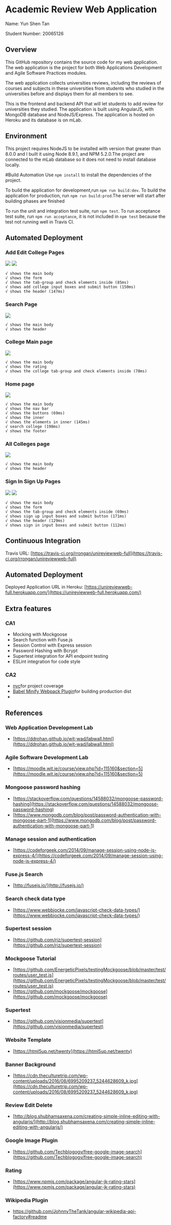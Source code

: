 <!-- eslint-disable no-alert -->

# Academic Review Web Application
Name: Yun Shen Tan

Student Number: 20065126
## Overview
This GitHub repository contains the source code for my web application.
The web application is the project for both Web Applications Development and Agile Software Practices modules.

The web application collects universities reviews, including the reviews of courses and subjects in these universities 
from students who studied in the universities before and displays them for all members to see.

This is the frontend and backend API that will let students to add review for universities they studied. The application
is built using AngularJS, with MongoDB database and NodeJS/Express. The application is hosted on Heroku and its database
is on mLab.

## Environment
This project requires NodeJS to be installed with version that greater than 8.0.0 and I built it using Node 8.9.1, and 
NPM 5.2.0.The project are connected to the mLab database so it does not need to install database locally.

#Build Automation
Use `npm install` to install the dependencies of the project.

To build the application for development,run `npm run build:dev`. To build the application for production,
run `npm run build:prod`.The server will start after building phases are finished

To run the unit and integration test suite, run `npm test`. To run acceptance test suite, run `npm run acceptance`, it 
is not included in `npm test` because the test not running well in Travis CI.

## Automated Deployment

### Add Edit College Pages

![](./img/addcollege.jpg)
![](./img/editcollege.jpg)

    √ shows the main body
    √ shows the form
    √ shows the tab-group and check elements inside (85ms)
    √ shows add college input boxes and submit button (150ms)
    √ shows the header (147ms)
### Search Page

![](./img/search.jpg)

    √ shows the main body
    √ shows the header
### College Main page

![](./img/collegemain.jpg)

    √ shows the main body
    √ shows the rating
    √ shows the college tab-group and check elements inside (78ms)
### Home page

![](./img/main.jpg)

    √ shows the main body
    √ shows the nav bar
    √ shows the buttons (69ms)
    √ shows the inner
    √ shows the elements in inner (145ms)
    √ search college (198ms)
    √ shows the footer
### All Colleges page

![](./img/allcolleges.jpg)

    √ shows the main body
    √ shows the header
### Sign In Sign Up Pages

![](./img/signin.jpg)
![](./img/signup.jpg)

    √ shows the main body
    √ shows the form
    √ shows the tab-group and check elements inside (69ms)
    √ shows sign up input boxes and submit button (171ms)
    √ shows the header (129ms)
    √ shows sign in input boxes and submit button (112ms)

## Continuous Integration
Travis URL: [https://travis-ci.org/rrongan/unireviewweb-full](https://travis-ci.org/rrongan/unireviewweb-full)

## Automated Deployment
Deployed Application URL in Heroku: [https://unireviewweb-full.herokuapp.com/](https://unireviewweb-full.herokuapp.com/) 

## Extra features
### CA1
+ Mocking with Mockgoose
+ Search function with Fuse.js
+ Session Control with Express session
+ Password Hashing with Bcrypt
+ Supertest integration for API endpoint testing
+ ESLint integration for code style
### CA2
+ [nyc](https://www.npmjs.com/package/nyc)for project coverage
+ [Babel Minify Webpack Plugin](https://github.com/webpack-contrib/babel-minify-webpack-plugin)for building production dist
+ 


## References

### Web Application Development Lab
+ [https://ddrohan.github.io/wit-wad/labwall.html](https://ddrohan.github.io/wit-wad/labwall.html)
### Agile Software Development Lab
+ [https://moodle.wit.ie/course/view.php?id=115160&section=5](https://moodle.wit.ie/course/view.php?id=115160&section=5)
### Mongoose password hashing
+ [https://stackoverflow.com/questions/14588032/mongoose-password-hashing](https://stackoverflow.com/questions/14588032/mongoose-password-hashing)
+ [https://www.mongodb.com/blog/post/password-authentication-with-mongoose-part-1](https://www.mongodb.com/blog/post/password-authentication-with-mongoose-part-1)
### Manage session and authentication
+ [https://codeforgeek.com/2014/09/manage-session-using-node-js-express-4/](https://codeforgeek.com/2014/09/manage-session-using-node-js-express-4/)
### Fuse.js Search
+ [http://fusejs.io/](http://fusejs.io/)
### Search check data type
+ [https://www.webbjocke.com/javascript-check-data-types/](https://www.webbjocke.com/javascript-check-data-types/)
### Supertest session
+ [https://github.com/rjz/supertest-session](https://github.com/rjz/supertest-session)
### Mockgoose Tutorial
+ [https://github.com/EnergeticPixels/testingMockgoose/blob/master/test/routes/user_test.js](https://github.com/EnergeticPixels/testingMockgoose/blob/master/test/routes/user_test.js)
+ [https://github.com/mockgoose/mockgoose](https://github.com/mockgoose/mockgoose)
### Supertest 
+ [https://github.com/visionmedia/supertest](https://github.com/visionmedia/supertest)

### Website Template
+ [https://html5up.net/twenty](https://html5up.net/twenty)
### Banner Background
+ [https://cdn.theculturetrip.com/wp-content/uploads/2016/08/6995209237_5244628609_k.jpg](https://cdn.theculturetrip.com/wp-content/uploads/2016/08/6995209237_5244628609_k.jpg)
### Review Edit Delete
+ [http://blog.shubhamsaxena.com/creating-simple-inline-editing-with-angularjs/](http://blog.shubhamsaxena.com/creating-simple-inline-editing-with-angularjs/)
### Google Image Plugin
+ [https://github.com/Techblogogy/free-google-image-search](https://github.com/Techblogogy/free-google-image-search)
### Rating
+ [https://www.npmjs.com/package/angular-jk-rating-stars](https://www.npmjs.com/package/angular-jk-rating-stars)
### Wikipedia Plugin
+ [https://github.com/JohnnyTheTank/angular-wikipedia-api-factory#readme ](https://github.com/JohnnyTheTank/angular-wikipedia-api-factory#readme)

